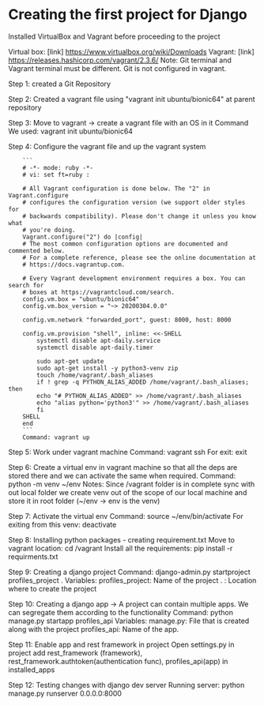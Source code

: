 # Creating the first project for Django

Installed VirtualBox and Vagrant before proceeding to the project

Virtual box: [link] https://www.virtualbox.org/wiki/Downloads
Vagrant: [link] https://releases.hashicorp.com/vagrant/2.3.6/ 
Note: Git terminal and Vagrant terminal must be different. Git is not configured in vagrant.

Step 1: created a Git Repository

Step 2: Created a vagrant file using "vagrant init ubuntu/bionic64" at parent repository

Step 3: Move to vagrant -> create a vagrant file with an OS in it
        Command We used: vagrant init ubuntu/bionic64

Step 4: Configure the vagrant file and up the vagrant system

        ```
        # -*- mode: ruby -*-
        # vi: set ft=ruby :

        # All Vagrant configuration is done below. The "2" in Vagrant.configure
        # configures the configuration version (we support older styles for
        # backwards compatibility). Please don't change it unless you know what
        # you're doing.
        Vagrant.configure("2") do |config|
        # The most common configuration options are documented and commented below.
        # For a complete reference, please see the online documentation at
        # https://docs.vagrantup.com.
        
        # Every Vagrant development environment requires a box. You can search for
        # boxes at https://vagrantcloud.com/search.
        config.vm.box = "ubuntu/bionic64"
        config.vm.box_version = "~> 20200304.0.0"
        
        config.vm.network "forwarded_port", guest: 8000, host: 8000
        
        config.vm.provision "shell", inline: <<-SHELL
            systemctl disable apt-daily.service
            systemctl disable apt-daily.timer
        
            sudo apt-get update
            sudo apt-get install -y python3-venv zip
            touch /home/vagrant/.bash_aliases
            if ! grep -q PYTHON_ALIAS_ADDED /home/vagrant/.bash_aliases; then
            echo "# PYTHON_ALIAS_ADDED" >> /home/vagrant/.bash_aliases
            echo "alias python='python3'" >> /home/vagrant/.bash_aliases
            fi
        SHELL
        end
        ```
        Command: vagrant up


Step 5: Work under vagrant machine
        Command: vagrant ssh
        For exit: exit

Step 6: Create a virtual env in vagrant machine so that all the deps are stored there and we can activate the same when required.
        Command: python -m venv ~/env
        Notes: Since /vagrant folder is in complete sync with out local folder we create venv out of the scope of our local machine and store it in root folder (~/env -> env is the venv)

Step 7: Activate the virtual env
        Command: source ~/env/bin/activate
        For exiting from this venv: deactivate

Step 8: Installing python packages
        - creating requirement.txt 
        Move to vagrant location: cd /vagrant
        Install all the requirements: pip install -r requirments.txt 

Step 9: Creating a django project
        Command: django-admin.py startproject profiles_project .
        Variables:
            profiles_project: Name of the project
            . : Location where to create the project

Step 10: Creating a django app -> A project can contain multiple apps. We can segregate them according to the functionality
        Command: python manage.py startapp profiles_api
        Variables:
            manage.py: File that is created along with the project
            profiles_api: Name of the app.

Step 11: Enable app and rest framework in project
        Open settings.py in project
        add rest_framework (framework), rest_framework.authtoken(authentication func), profiles_api(app) in installed_apps

Step 12: Testing changes with django dev server
        Running server: python manage.py runserver 0.0.0.0:8000